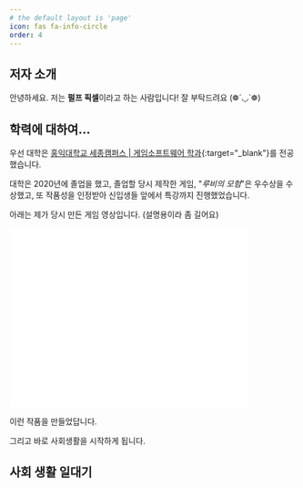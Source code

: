 ```yaml
---
# the default layout is 'page'
icon: fas fa-info-circle
order: 4
---
```


## **저자 소개**

안녕하세요. 저는 **펄프 픽셀**이라고 하는 사람입니다! 잘 부탁드려요 (❁´◡`❁)

## **학력에 대하여...**

우선 대학은 [홍익대학교 세종캠퍼스 | 게임소프트웨어 학과](https://www.husg.net/){:target="_blank"}를 전공했습니다.

대학은 2020년에 졸업을 했고, 졸업할 당시 제작한 게임, "_루비의 모험_"은 우수상을 수상했고, 또 작품성을 인정받아 신입생들 앞에서 특강까지 진행했었습니다. 

아래는 제가 당시 만든 게임 영상입니다. (설명용이라 좀 길어요)

<iframe width="420" height="315" src="//www.youtube.com/embed/UvK9WCjA23g" frameborder="0" allowfullscreen="allowfullscreen">&nbsp;</iframe>

이런 작품을 만들었답니다.

그리고 바로 사회생활을 시작하게 됩니다.

## **사회 생활 일대기** 

